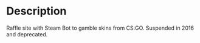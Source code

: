 # Description
Raffle site with Steam Bot to gamble skins from CS:GO.
Suspended in 2016 and deprecated.